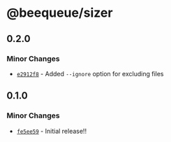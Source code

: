 # @beequeue/sizer

## 0.2.0

### Minor Changes

- [`e2912f8`](https://github.com/BeeeQueue/sizer/commit/e2912f8701ac48eb1ae77a40dcf3180e9e495631) - Added `--ignore` option for excluding files

## 0.1.0

### Minor Changes

- [`fe5ee59`](https://github.com/BeeeQueue/sizer/commit/fe5ee597733fa9a1ad803ae45e020e4308680391) - Initial release!!
